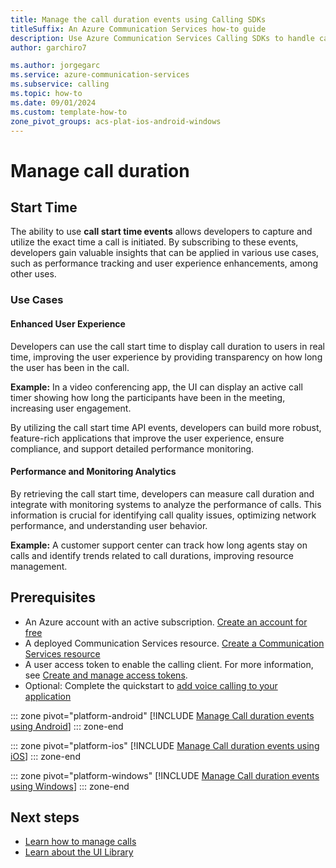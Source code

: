 ```yaml
---
title: Manage the call duration events using Calling SDKs
titleSuffix: An Azure Communication Services how-to guide
description: Use Azure Communication Services Calling SDKs to handle call duration events
author: garchiro7

ms.author: jorgegarc
ms.service: azure-communication-services
ms.subservice: calling
ms.topic: how-to 
ms.date: 09/01/2024
ms.custom: template-how-to
zone_pivot_groups: acs-plat-ios-android-windows
---
```


# Manage call duration

## Start Time

The ability to use **call start time events** allows developers to capture and utilize the exact time a call is initiated. By subscribing to these events, developers gain valuable insights that can be applied in various use cases, such as performance tracking and user experience enhancements, among other uses.

### Use Cases

#### Enhanced User Experience
Developers can use the call start time to display call duration to users in real time, improving the user experience by providing transparency on how long the user has been in the call.

**Example:** In a video conferencing app, the UI can display an active call timer showing how long the participants have been in the meeting, increasing user engagement.

By utilizing the call start time API events, developers can build more robust, feature-rich applications that improve the user experience, ensure compliance, and support detailed performance monitoring.

#### Performance and Monitoring Analytics
By retrieving the call start time, developers can measure call duration and integrate with monitoring systems to analyze the performance of calls. This information is crucial for identifying call quality issues, optimizing network performance, and understanding user behavior.

**Example:** A customer support center can track how long agents stay on calls and identify trends related to call durations, improving resource management.

## Prerequisites

- An Azure account with an active subscription. [Create an account for free](https://azure.microsoft.com/free/?WT.mc_id=A261C142F)
- A deployed Communication Services resource. [Create a Communication Services resource](../quickstarts/create-communication-resource.md)
- A user access token to enable the calling client. For more information, see [Create and manage access tokens](../quickstarts/identity/access-tokens.md).
- Optional: Complete the quickstart to [add voice calling to your application](../quickstarts/voice-video-calling/getting-started-with-calling.md)

::: zone pivot="platform-android"
[!INCLUDE [Manage Call duration events using Android](./includes/call-duration/android.md)]
::: zone-end

::: zone pivot="platform-ios"
[!INCLUDE [Manage Call duration events using iOS](./includes/call-duration/ios.md)]
::: zone-end

::: zone pivot="platform-windows"
[!INCLUDE [Manage Call duration events using Windows](./includes/call-duration/windows.md)]
::: zone-end

## Next steps

- [Learn how to manage calls](../how-tos/calling-sdk/manage-calls.md)
- [Learn about the UI Library](../concepts/ui-library/ui-library-overview.md)
